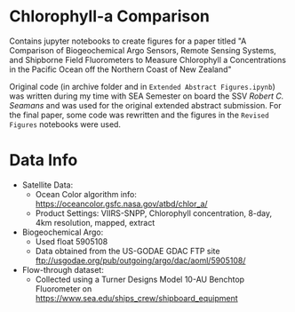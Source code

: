 # Chlorophyll-a Comparison
Contains jupyter notebooks to create figures for a paper titled "A Comparison of Biogeochemical Argo Sensors, Remote Sensing Systems, and Shipborne Field Fluorometers to Measure Chlorophyll a Concentrations in the Pacific Ocean off the Northern Coast of New Zealand"

Original code (in archive folder and in `Extended Abstract Figures.ipynb`) was written during my time with SEA Semester on board the SSV *Robert C. Seamans* and was used for the original extended abstract submission. For the final paper, some code was rewritten and the figures in the `Revised Figures` notebooks were used.

# Data Info
+ Satellite Data:
  + Ocean Color algorithm info: https://oceancolor.gsfc.nasa.gov/atbd/chlor_a/
  + Product Settings: VIIRS-SNPP, Chlorophyll concentration, 8-day, 4km resolution, mapped, extract
+ Biogeochemical Argo:
  + Used float 5905108
  + Data obtained from the US-GODAE GDAC FTP site ftp://usgodae.org/pub/outgoing/argo/dac/aoml/5905108/
+ Flow-through dataset:
  + Collected using a Turner Designs Model 10-AU Benchtop Fluorometer on https://www.sea.edu/ships_crew/shipboard_equipment
